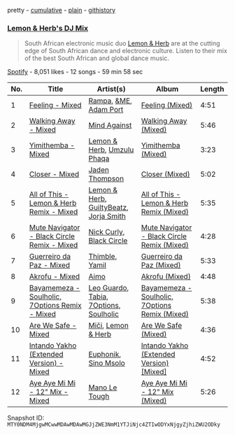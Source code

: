 pretty - [cumulative](/playlists/cumulative/37i9dQZF1DX3vkuTDAwIoG.md) - [plain](/playlists/plain/37i9dQZF1DX3vkuTDAwIoG) - [githistory](https://github.githistory.xyz/mackorone/spotify-playlist-archive/blob/main/playlists/plain/37i9dQZF1DX3vkuTDAwIoG)

### [Lemon & Herb's DJ Mix](https://open.spotify.com/playlist/37i9dQZF1DX3vkuTDAwIoG)

> South African electronic music duo <a href="spotify:artist:0YbodxZ8dsnWW002EWS51w">Lemon & Herb</a> are at the cutting edge of South African dance and electronic culture\. Listen to their mix of the best South African and global dance music.

[Spotify](https://open.spotify.com/user/spotify) - 8,051 likes - 12 songs - 59 min 58 sec

| No. | Title | Artist(s) | Album | Length |
|---|---|---|---|---|
| 1 | [Feeling \- Mixed](https://open.spotify.com/track/1irK5S0p6jumMTzICOpgFJ) | [Rampa](https://open.spotify.com/artist/08jywfUS0hp8XYlYs0cvz8), [&ME](https://open.spotify.com/artist/5mIowAJMp7RKNheelruV5z), [Adam Port](https://open.spotify.com/artist/2loEsOijJ6XiGzWYFXMIRk) | [Feeling \(Mixed\)](https://open.spotify.com/album/3TSXOjvD8QjpPCwDgaKgnN) | 4:51 |
| 2 | [Walking Away \- Mixed](https://open.spotify.com/track/2DdpiYY8M52SfVbSz0vk8Z) | [Mind Against](https://open.spotify.com/artist/48LWLoeY0dhwaiX1FRsn72) | [Walking Away \(Mixed\)](https://open.spotify.com/album/5CsXEx8rniFsAnRpq1KlXN) | 5:46 |
| 3 | [Yimithemba \- Mixed](https://open.spotify.com/track/5aLRIFTv7o2lwom1tIsgD3) | [Lemon & Herb](https://open.spotify.com/artist/0YbodxZ8dsnWW002EWS51w), [Umzulu Phaqa](https://open.spotify.com/artist/6nStNfo8Gzsff8NcJl4mND) | [Yimithemba \(Mixed\)](https://open.spotify.com/album/0sfZBrDccHgJxbpQeDV2bS) | 3:23 |
| 4 | [Closer \- Mixed](https://open.spotify.com/track/04rCVLfI4MH04mnNGIAFCe) | [Jaden Thompson](https://open.spotify.com/artist/0mdzsyApmam6OqNr4Z3vKQ) | [Closer \(Mixed\)](https://open.spotify.com/album/3nAFzD2lEQ4l9a9MDTcnbW) | 5:02 |
| 5 | [All of This \- Lemon & Herb Remix \- Mixed](https://open.spotify.com/track/3AMWeGDloDjPeC0VTVBNSM) | [Lemon & Herb](https://open.spotify.com/artist/0YbodxZ8dsnWW002EWS51w), [GuiltyBeatz](https://open.spotify.com/artist/5DCdWXQ0QHQYlok4KK97em), [Jorja Smith](https://open.spotify.com/artist/1CoZyIx7UvdxT5c8UkMzHd) | [All of This \- Lemon & Herb Remix \(Mixed\)](https://open.spotify.com/album/0VqniY0CM000jhn16vT4bB) | 5:35 |
| 6 | [Mute Navigator \- Black Circle Remix \- Mixed](https://open.spotify.com/track/0BLwAToOWdUP7qYVW99WsE) | [Nick Curly](https://open.spotify.com/artist/5WI60lKXG4mP2OPyt8pyQ2), [Black Circle](https://open.spotify.com/artist/3f9ttFig9YeqVKerYRPX1M) | [Mute Navigator \- Black Circle Remix \(Mixed\)](https://open.spotify.com/album/3MjIq3szCH9WhTxHzQprbe) | 4:28 |
| 7 | [Guerreiro da Paz \- Mixed](https://open.spotify.com/track/5ZLJU953rpzb5S6LnCt5kk) | [Thimble](https://open.spotify.com/artist/0mBkTixeprcflRIpyW8d9J), [Yamil](https://open.spotify.com/artist/28ZgRJOXwmLwPRppMCcLWS) | [Guerreiro da Paz \(Mixed\)](https://open.spotify.com/album/1Ca93W2bePQSktxwMIueGE) | 5:33 |
| 8 | [Akrofu \- Mixed](https://open.spotify.com/track/0aj25U8lzd4Inxe8RMoYuP) | [Aimo](https://open.spotify.com/artist/2hg3OfBOYGAk35WsqfN58Z) | [Akrofu \(Mixed\)](https://open.spotify.com/album/7xjsuzKPGSIWuAr4NL4tJZ) | 4:48 |
| 9 | [Bayamemeza \- Soulholic, 7Options Remix \- Mixed](https://open.spotify.com/track/7b8uVmoRLLZKBf61PFVM49) | [Leo Guardo](https://open.spotify.com/artist/2TpIgakorrUFzS3pOUgCzD), [Tabia](https://open.spotify.com/artist/3fvAIzLvQim7Bas6O8FCK8), [7Options](https://open.spotify.com/artist/0mTYsukiU7gd6PWEoGveKo), [Soulholic](https://open.spotify.com/artist/2ikto0KVcpvkWwbAx3F43D) | [Bayamemeza \- Soulholic, 7Options Remix \(Mixed\)](https://open.spotify.com/album/1VDzyOVpFhj7aRo5j3Od8u) | 5:38 |
| 10 | [Are We Safe \- Mixed](https://open.spotify.com/track/2TzEq22cPkpVEGAoO3uJOQ) | [Miči](https://open.spotify.com/artist/1aJGoykRBEjrMcNWOhV5am), [Lemon & Herb](https://open.spotify.com/artist/0YbodxZ8dsnWW002EWS51w) | [Are We Safe \(Mixed\)](https://open.spotify.com/album/1oWnInn6DlmkpRzTmrTfk5) | 4:36 |
| 11 | [Intando Yakho \(Extended Version\) \- Mixed](https://open.spotify.com/track/5F4ZMk6skaJdaYRNnLzCdP) | [Euphonik](https://open.spotify.com/artist/0UdSjb6EeZYK8LGxHcgkkP), [Sino Msolo](https://open.spotify.com/artist/5zvuXUYTvZczhbPG9HZRYI) | [Intando Yakho \(Extended Version\) \[Mixed\]](https://open.spotify.com/album/3dk0vESbVoangeuqrzDN1f) | 4:52 |
| 12 | [Aye Aye Mi Mi \- 12" Mix \- Mixed](https://open.spotify.com/track/0sl1xhlukW56J5ILB9VdGe) | [Mano Le Tough](https://open.spotify.com/artist/04KmByEP6icXVY0PvJaMMp) | [Aye Aye Mi Mi \- 12" Mix \(Mixed\)](https://open.spotify.com/album/4jk4YTQNYBWcex37H2Wav7) | 5:26 |

Snapshot ID: `MTY0NDM4MjgwMCwwMDAwMDAwMGJjZWE3NmM1YTJiNjc4ZTIwODYxNjgyZjhiZWU2ODky`
